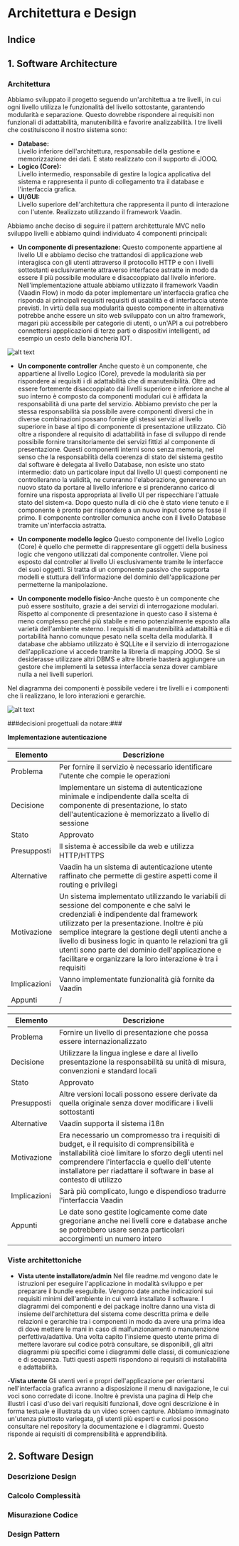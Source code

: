 
# Architettura e Design
## Indice

## 1. Software Architecture
### Architettura

Abbiamo sviluppato il progetto seguendo un'architettua a tre livelli, in cui ogni livello utilizza le funzionalità del livello sottostante, garantendo modularità e separazione.  Questo dovrebbe rispondere ai requisiti non funzionali di adattabilità, manutenibilità e favorire analizzabilità. 
I tre livelli che costituiscono il nostro sistema sono:
- **Database:**  
Livello inferiore dell'architettura, responsabile della gestione e memorizzazione dei dati. È stato realizzato con il supporto di JOOQ.
- **Logico (Core):**  
Livello intermedio, responsabile di gestire la logica applicativa del sistema e rappresenta il punto di collegamento tra il database e l'interfaccia grafica.
- **UI/GUI:**  
Livello superiore dell'architettura che rappresenta il punto di interazione con l'utente. Realizzato utilizzando il framework Vaadin.

Abbiamo anche deciso di seguire il pattern architetturale MVC nello sviluppo livelli e abbiamo quindi individuato 4 componenti principali:


- **Un componente di presentazione:**
 Questo componente appartiene al livello UI e abbiamo deciso che trattandosi di applicazione web interagisca con gli utenti attraverso il protocollo HTTP e con i livelli sottostanti esclusivamente attraverso interfacce astratte in modo da essere il più possibile modulare e disaccoppiato dal livello inferiore. 
Nell'implementazione attuale abbiamo utilizzato il framework Vaadin (Vaadin Flow) in modo da poter implementare un'interfaccia grafica che risponda ai principali requisiti requisiti di usabilità e di interfaccia utente previsti.
In virtù della sua modularità questo componente in alternativa potrebbe anche essere un sito web sviluppato con un altro framework, magari più accessibile per  categorie di utenti, o un'API a cui potrebbero connettersi appplicazioni di terze parti o dispositivi intelligenti, ad esempio un cesto della biancheria IOT. 

![alt text](https://github.com/UniGiu/Washine/blob/main/docs/immagini/vaadin-application-architecture.png)


- **Un componente controller**
Anche questo è un componente, che appartiene al livello Logico (Core), prevede la modularità sia per rispondere ai requisiti i di adattabilità che di manutenibilità. Oltre ad essere fortemente disaccoppiato dai livelli superiore e inferiore anche al suo interno è composto da componenti modulari cui è affidata la responsabilità di una parte del servizio. Abbiamo previsto che per la stessa responsabilità sia possibile avere componenti diversi che in diverse combinazioni possano fornire gli stessi servizi al livello superiore in base al tipo di componente di presentazione utilizzato. Ciò oltre a rispondere al requisito di adattabilità in fase di sviluppo di rende possibile fornire transitoriamente dei servizi fittizi al componente di presentazione.
Questi componenti interni sono senza memoria, nel senso che la responsabilità della coerenza di stato del sistema gestito dal software è delegata al livello Database, non esiste uno stato intermedio: dato un particolare input dal livello UI questi componenti ne controlleranno la validità, ne cureranno l'elaborazione, genereranno un nuovo stato da portare al livello inferiore e si prenderanno carico di fornire una risposta appropriata al livello UI per rispecchiare l'attuale stato del sistem<a. Dopo questo nulla di ciò che è stato viene tenuto e il componente è pronto per rispondere a un nuovo input come se fosse il primo.
Il componente controller comunica anche con il livello Database tramite un'interfaccia astratta.


- **Un componente modello logico**
Questo componente del livello Logico (Core) è quello che permette di rappresentare gli oggetti della business logic che vengono utilizzati dal componente controller. Viene poi esposto dal controller al livello Ui esclusivamente tramite le interfacce dei suoi oggetti. Si tratta di un componente passivo che supporta modelli e stuttura dell'informazione del dominio dell'applicazione per permetterne la manipolazione.


- **Un componente modello fisico**-Anche questo è un componente che può essere sostituito, grazie a dei servizi di interrogazione modulari. Rispetto al componente di presentazione in questo caso il sistema è meno complesso perché più stabile e meno potenzialmente esposto alla varietà dell'ambiente esterno. I requisiti di manutenibilità adattabiltià e di portabilità hanno comunque pesato nella scelta della modularità. Il database che abbiamo utilizzato è SQLLite
e il servizio di interrogazione dell'applicazione vi accede tramite la libreria di mapping JOOQ. Se si desiderasse utilizzare altri DBMS e altre librerie basterà aggiungere un gestore che implementi la setessa interfaccia senza dover cambiare nulla a nei livelli superiori. 

Nel diagramma dei componenti è possibile vedere i tre livelli e i componenti che li realizzano, le loro interazioni e gerarchie.

![alt text](https://github.com/UniGiu/Washine/blob/main/docs/immagini/ComponentiWashineBig.SVG)

 ###decisioni progettuali da notare:###
 
**Implementazione autenticazione**

|Elemento   |Descrizione   |
|---|---|
| Problema  | Per fornire il servizio è necessario identificare l'utente che compie le operazioni  |
| Decisione  | Implementare un sistema di autenticazione minimale e indipendente dalla scelta di componente di presentazione, lo stato dell'autenticazione è memorizzato a livello di sessione |
| Stato  | Approvato |
| Presupposti  | Il sistema è accessibile da web e utilizza HTTP/HTTPS |
| Alternative  |  Vaadin ha un sistema di autenticazione utente raffinato che permette di gestire aspetti come il routing e privilegi |
| Motivazione  | Un sistema implementato utilizzando le variabili di sessione del componente e che salvi le credenziali è indipendente dal framework utilizzato per la presentazione. Inoltre è più semplice integrare la gestione degli utenti anche a livello di business logic in quanto le relazioni tra gli utenti sono parte del dominio dell'applicazione e facilitare e organizzare la loro interazione è tra i requisiti |
| Implicazioni  | Vanno implementate funzionalità già fornite da Vaadin  |
| Appunti  | /  ||


|Elemento   |Descrizione   |
|---|---|
| Problema  | Fornire un livello di presentazione che possa essere internazionalizzato  |
| Decisione  | Utilizzare la lingua inglese e dare al livello presentazione la responsabilità su unità di misura, convenzioni e standard locali  |
| Stato  | Approvato  |
| Presupposti  | Altre versioni locali possono essere derivate da quella originale senza dover modificare i livelli sottostanti  |
| Alternative  |  Vaadin supporta il sistema i18n |
| Motivazione  | Era necessario un compromesso tra i requisiti di budget, e il requisito di comprensibilità e installabilità cioè limitare lo sforzo degli utenti nel comprendere l'interfaccia e quello dell'utente installatore per riadattare il software in base al contesto di utilizzo  |
| Implicazioni  | Sarà più complicato, lungo e dispendioso tradurre l'interfaccia Vaadin  |
| Appunti  | Le date sono gestite logicamente come date gregoriane anche nei livelli core e database anche se potrebbero usare senza particolari accorgimenti un numero intero |


### Viste architettoniche


- **Vista utente installatore/admin**
Nel file readme.md vengono date le istruzioni per eseguire l'applicazione in modalità sviluppo e per preparare il bundle eseguibile. Vengono date anche indicazioni sui requisiti minimi dell'ambiente in cui verrà installato il software. 
I diagrammi dei componenti e dei package inoltre danno una vista di insieme dell'architettura del sistema come descritta prima e delle relazioni e gerarchie tra i componenti in modo da avere una prima idea di dove mettere le mani in caso di malfunzionamenti o manutenzione perfettiva/adattiva.
Una volta capito l'insieme questo utente prima di mettere lavorare sul codice potrà consultare, se disponibili, gli altri diagrammi più specifici come i diagrammi delle classi, di comunicazione e di sequenza. 
Tutti questi aspetti rispondono ai requisiti di installabilità e adattabilità.


-**Vista utente**
Gli utenti veri e propri dell'applicazione per orientarsi nell'interfaccia grafica avranno a disposizione il menu di navigazione, le cui voci sono corredate di icone.   Inoltre è prevista una pagina di Help che illustri i casi d'uso dei vari requisiti funzionali, dove ogni descrizione è in forma testuale e illustrata da un video screen capture. Abbiamo immaginato un'utenza piuttosto variegata, gli utenti più esperti e curiosi possono consultare nel repository la documentazione e i diagrammi. Questo risponde ai requisiti di comprensibilità e apprendibilità.



## 2. Software Design
### Descrizione Design
### Calcolo Complessità
### Misurazione Codice
### Design Pattern 

